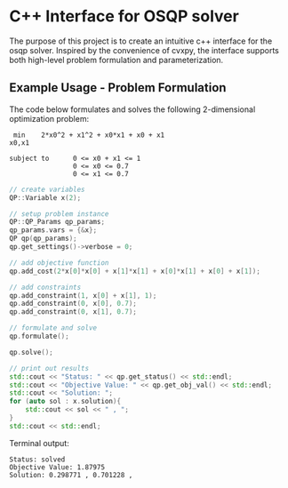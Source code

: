 # C++ Interface for OSQP solver

The purpose of this project is to create an intuitive c++ interface for the osqp solver. Inspired by the convenience of cvxpy, the interface supports both high-level problem formulation and parameterization.

## Example Usage - Problem Formulation
The code below formulates and solves the following 2-dimensional optimization problem:

```
 min    2*x0^2 + x1^2 + x0*x1 + x0 + x1
x0,x1

subject to      0 <= x0 + x1 <= 1
                0 <= x0 <= 0.7
                0 <= x1 <= 0.7     
```

```C++
// create variables
QP::Variable x(2);

// setup problem instance
QP::QP_Params qp_params;
qp_params.vars = {&x};
QP qp(qp_params);
qp.get_settings()->verbose = 0; 

// add objective function
qp.add_cost(2*x[0]*x[0] + x[1]*x[1] + x[0]*x[1] + x[0] + x[1]); 

// add constraints
qp.add_constraint(1, x[0] + x[1], 1);
qp.add_constraint(0, x[0], 0.7);
qp.add_constraint(0, x[1], 0.7);

// formulate and solve
qp.formulate();

qp.solve();

// print out results
std::cout << "Status: " << qp.get_status() << std::endl;
std::cout << "Objective Value: " << qp.get_obj_val() << std::endl;
std::cout << "Solution: ";
for (auto sol : x.solution){
    std::cout << sol << " , ";
}
std::cout << std::endl;
```

Terminal output:
```
Status: solved
Objective Value: 1.87975
Solution: 0.298771 , 0.701228 ,
```